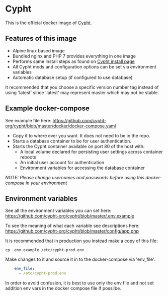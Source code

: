# Cypht

This is the official docker image of [Cypht](https://cypht.org/).

## Features of this image

* Alpine linux based image
* Bundled nginx and PHP 7 provides everything in one image
* Performs same install steps as found on [Cypht install page](https://cypht.org/install.html)
* All Cypht mods and configuration options can be set via environment variables
* Automatic database setup (if configured to use database)

It recommended that you choose a specific version number tag instead of using 'latest' since 'latest' may represent master which may not be stable.

## Example docker-compose

See example file here:
https://github.com/cypht-org/cypht/blob/master/docker/docker-compose.yaml

* Copy it to where ever you want. It does not need to be in the repo.
* Starts a database container to be for user authentication.
* Starts the Cypht container available on port 80 of the host with:
  * A local volume declared for persisting user settings across container reboots
  * An initial user account for authentication
  * Environment variables for accessing the database container

*NOTE: Please change usernames and passwords before using this docker-compose in your environment*

## Environment variables

See all the environment variables you can set here:
https://github.com/cypht-org/cypht/blob/master/.env.example

To see the meaning of what each variable see descriptions here:
https://github.com/cypht-org/cypht/blob/master/config/app.php


It is recommended that in production you instead make a copy of this file:
```
cp .env.example /etc/cypht-prod.env
```

Make changes to it and source it in to the docker-compose via 'env_file':
```yaml
    env_file:
      - /etc/cypht-prod.env
```

In order to avoid confusion, it is best to use only the env file and not set addition env vars in the docker compose file if possilbe.

